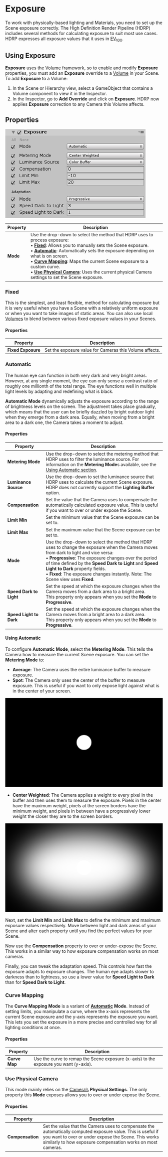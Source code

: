 # Exposure

To work with physically-based lighting and Materials, you need to set up the Scene exposure correctly. The High Definition Render Pipeline (HDRP) includes several methods for calculating exposure to suit most use cases. HDRP expresses all exposure values that it uses in [EV<sub>100</sub>](Physical-Light-Units.html#EV).

## Using Exposure

**Exposure** uses the [Volume](Volumes.html) framework, so to enable and modify **Exposure** properties, you must add an **Exposure** override to a [Volume](Volumes.html) in your Scene. To add **Exposure** to a Volume:

1. In the Scene or Hierarchy view, select a GameObject that contains a Volume component to view it in the Inspector.
2. In the Inspector, go to **Add Override** and click on **Exposure**. HDRP now applies **Exposure** correction to any Camera this Volume affects.

## Properties

![](Images/Override-Exposure1.png)

| **Property** | **Description**                                              |
| ------------ | ------------------------------------------------------------ |
| **Mode**     | Use the drop-down to select the method that HDRP uses to process exposure: <br/>&#8226;  [**Fixed**](#FixedProperties): Allows you to manually sets the Scene exposure.<br/>&#8226;  [**Automatic**](#AutomaticProperties): Automatically sets the exposure depending on what is on screen.<br/>&#8226;  [**Curve Mapping**](#CurveMappingProperties): Maps the current Scene exposure to a custom curve.<br/>&#8226;  [**Use Physical Camera**](#UsePhysicalCameraProperties): Uses the current physical Camera settings to set the Scene exposure. |

<a name="FixedProperties"></a>

### Fixed

This is the simplest, and least flexible, method for calculating exposure but it is very useful when you have a Scene with a relatively uniform exposure or when you want to take images of static areas. You can also use local [Volumes](Volumes.html) to blend between various fixed exposure values in your Scenes.

#### Properties

| **Property**       | **Description**                                         |
| ------------------ | ------------------------------------------------------- |
| **Fixed Exposure** | Set the exposure value for Cameras this Volume affects. |

<a name=”AutomaticProperties”></a>

### Automatic

The human eye can function in both very dark and very bright areas. However, at any single moment, the eye can only sense a contrast ratio of roughly one millionth of the total range. The eye functions well in multiple light levels by adapting and redefining what is black.

**Automatic Mode** dynamically adjusts the exposure according to the range of brightness levels on the screen. The adjustment takes place gradually, which means that the user can be briefly dazzled by bright outdoor light when they emerge from a dark area. Equally, when moving from a bright area to a dark one, the Camera takes a moment to adjust.

#### Properties

| **Property**            | **Description**                                              |
| ----------------------- | ------------------------------------------------------------ |
| **Metering Mode**       | Use the drop-down to select the metering method that HDRP uses to filter the luminance source. For information on the **Metering Mode**s available, see the [Using Automatic section](#UsingAutomatic). |
| **Luminance Source**    | Use the drop-down to set the luminance source that HDRP uses to calculate the current Scene exposure. HDRP does not currently support the **Lighting Buffer** option. |
| **Compensation**        | Set the value that the Camera uses to compensate the automatically calculated exposure value. This is useful if you want to over or under expose the Scene. |
| **Limit Min**           | Set the minimum value that the Scene exposure can be set to. |
| **Limit Max**           | Set the maximum value that the Scene exposure can be set to. |
| **Mode**                | Use the drop-down to select the method that HDRP uses to change the exposure when the Camera moves from dark to light and vice versa:<br />&#8226; **Progressive**: The exposure changes over the period of time defined by the **Speed Dark to Light** and **Speed Light to Dark** property fields.<br />&#8226; **Fixed**: The exposure changes instantly. Note: The Scene view uses **Fixed**. |
| **Speed Dark to Light** | Set the speed at which the exposure changes when the Camera moves from a dark area to a bright area.<br />This property only appears when you set the **Mode** to **Progressive**. |
| **Speed Light to Dark** | Set the speed at which the exposure changes when the Camera moves from a bright area to a dark area.<br />This property only appears when you set the **Mode** to **Progressive**. |

<a name="UsingAutomatic"></a>

#### Using Automatic

To configure **Automatic Mode**, select the **Metering Mode**. This tells the Camera how to measure the current Scene exposure. You can set the **Metering Mode** to:

- **Average**: The Camera uses the entire luminance buffer to measure exposure.
- **Spot**: The Camera only uses the center of the buffer to measure exposure. This is useful if you want to only expose light against what is in the center of your screen.

![](Images/Override-Exposure2.png)

- **Center Weighted**: The Camera applies a weight to every pixel in the buffer and then uses them to measure the exposure. Pixels in the center have the maximum weight, pixels at the screen borders have the minimum weight, and pixels in between have a progressively lower weight the closer they are to the screen borders.

![](Images/Override-Exposure3.png)

Next, set the **Limit Min** and **Limit Max** to define the minimum and maximum exposure values respectively. Move between light and dark areas of your Scene and alter each property until you find the perfect values for your Scene.

 

Now use the **Compensation** property to over or under-expose the Scene. This works in a similar way to how exposure compensation works on most cameras.

Finally, you can tweak the adaptation speed. This controls how fast the exposure adapts to exposure changes. The human eye adapts slower to darkness than to lightness, so use a lower value for **Speed Light to Dark** than for **Speed Dark to Light**.

<a name=”CurveMappingProperties”></a>

### Curve Mapping

The **Curve Mapping Mode** is a variant of [**Automatic**](#AutomaticProperties) **Mode**. Instead of setting limits, you manipulate a curve, where the x-axis represents the current Scene exposure and the y-axis represents the exposure you want. This lets you set the exposure in a more precise and controlled way for all lighting conditions at once.

#### Properties

| **Property**  | **Description**                                              |
| ------------- | ------------------------------------------------------------ |
| **Curve Map** | Use the curve to remap the Scene exposure (x-axis) to the exposure you want (y-axis). |

<a name=”UsePhysicalCameraProperties”></a>

### Use Physical Camera

This mode mainly relies on the [Camera’s](https://docs.unity3d.com/Manual/class-Camera.html) **Physical Settings**. The only property this **Mode** exposes allows you to over or under expose the Scene.

#### Properties

| **Property**     | **Description**                                              |
| ---------------- | ------------------------------------------------------------ |
| **Compensation** | Set the value that the Camera uses to compensate the automatically computed exposure value. This is useful if you want to over or under expose the Scene. This works similarly to how exposure compensation works on most cameras. |